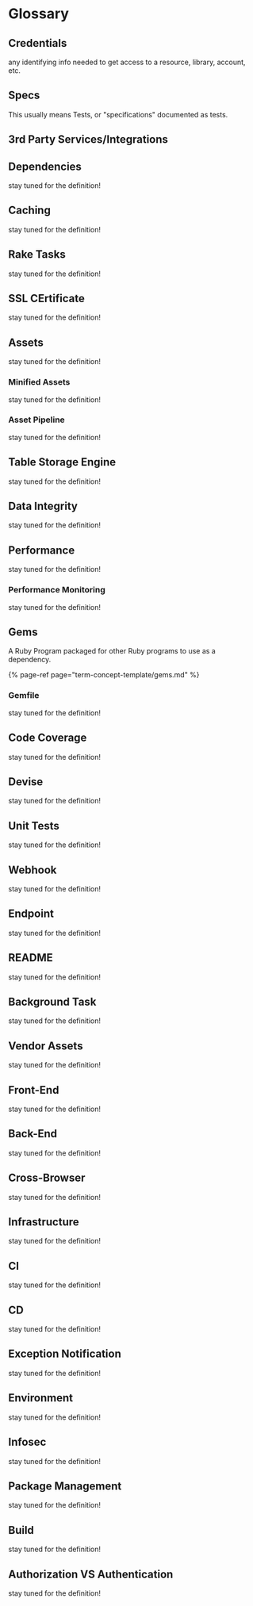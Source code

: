 # Glossary

## Credentials

any identifying info needed to get access to a resource, library, account, etc.

## Specs

This usually means Tests, or "specifications" documented as tests.

## 3rd Party Services/Integrations

## Dependencies

stay tuned for the definition!

## Caching

stay tuned for the definition!

## Rake Tasks

stay tuned for the definition!

## SSL CErtificate

stay tuned for the definition!

## Assets

stay tuned for the definition!

### Minified Assets

stay tuned for the definition!

### Asset Pipeline

stay tuned for the definition!

## Table Storage Engine

stay tuned for the definition!

## Data Integrity

stay tuned for the definition!

## Performance

stay tuned for the definition!

### Performance Monitoring

stay tuned for the definition!

## Gems

A Ruby Program packaged for other Ruby programs to use as a dependency.

{% page-ref page="term-concept-template/gems.md" %}

### Gemfile

stay tuned for the definition!

## Code Coverage

stay tuned for the definition!

## Devise

stay tuned for the definition!

## Unit Tests

stay tuned for the definition!

## Webhook

stay tuned for the definition!

## Endpoint

stay tuned for the definition!

## README

stay tuned for the definition!

## Background Task

stay tuned for the definition!

## Vendor Assets

stay tuned for the definition!

## Front-End

stay tuned for the definition!

## Back-End

stay tuned for the definition!

## Cross-Browser

stay tuned for the definition!

## Infrastructure

stay tuned for the definition!

## CI

stay tuned for the definition!

## CD

stay tuned for the definition!

## Exception Notification

stay tuned for the definition!

## Environment

stay tuned for the definition!

## Infosec

stay tuned for the definition!

## Package Management

stay tuned for the definition!

## Build

stay tuned for the definition!

## Authorization VS Authentication

stay tuned for the definition!

